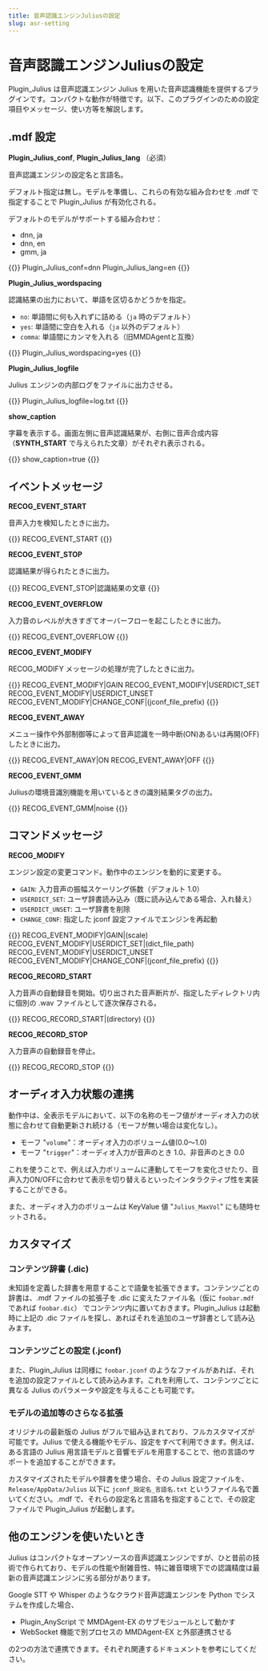 ```yaml
---
title: 音声認識エンジンJuliusの設定
slug: asr-setting
---
```

# 音声認識エンジンJuliusの設定

Plugin_Julius は音声認識エンジン Julius を用いた音声認識機能を提供するプラグインです。コンパクトな動作が特徴です。以下、このプラグインのための設定項目やメッセージ、使い方等を解説します。

## .mdf 設定

**Plugin_Julius_conf**, **Plugin_Julius_lang** （必須）

音声認識エンジンの設定名と言語名。

デフォルト指定は無し。モデルを準備し、これらの有効な組み合わせを .mdf で指定することで Plugin_Julius が有効化される。

デフォルトのモデルがサポートする組み合わせ：

- dnn, ja
- dnn, en
- gmm, ja

{{<mdf>}}
Plugin_Julius_conf=dnn
Plugin_Julius_lang=en
{{</mdf>}}

**Plugin_Julius_wordspacing**

認識結果の出力において、単語を区切るかどうかを指定。

- `no`: 単語間に何も入れずに詰める（`ja` 時のデフォルト）
- `yes`: 単語間に空白を入れる（`ja` 以外のデフォルト）
- `comma`: 単語間にカンマを入れる（旧MMDAgentと互換）

{{<mdf>}}
Plugin_Julius_wordspacing=yes
{{</mdf>}}

**Plugin_Julius_logfile**

Julius エンジンの内部ログをファイルに出力させる。

{{<mdf>}}
Plugin_Julius_logfile=log.txt
{{</mdf>}}

**show_caption**

字幕を表示する。画面左側に音声認識結果が、右側に音声合成内容（**SYNTH_START** で与えられた文章）がそれぞれ表示される。

{{<mdf>}}
show_caption=true
{{</mdf>}}

## イベントメッセージ

**RECOG_EVENT_START**

音声入力を検知したときに出力。

{{<message>}}
RECOG_EVENT_START
{{</message>}}

**RECOG_EVENT_STOP**

認識結果が得られたときに出力。

{{<message>}}
RECOG_EVENT_STOP|認識結果の文章
{{</message>}}

**RECOG_EVENT_OVERFLOW**

入力音のレベルが大きすぎてオーバーフローを起こしたときに出力。

{{<message>}}
RECOG_EVENT_OVERFLOW
{{</message>}}

**RECOG_EVENT_MODIFY**

RECOG_MODIFY メッセージの処理が完了したときに出力。

{{<message>}}
RECOG_EVENT_MODIFY|GAIN
RECOG_EVENT_MODIFY|USERDICT_SET
RECOG_EVENT_MODIFY|USERDICT_UNSET
RECOG_EVENT_MODIFY|CHANGE_CONF|(jconf_file_prefix)
{{</message>}}

**RECOG_EVENT_AWAY**

メニュー操作や外部制御等によって音声認識を一時中断(ON)あるいは再開(OFF)したときに出力。

{{<message>}}
RECOG_EVENT_AWAY|ON
RECOG_EVENT_AWAY|OFF
{{</message>}}

**RECOG_EVENT_GMM**

Juliusの環境音識別機能を用いているときの識別結果タグの出力。

{{<message>}}
RECOG_EVENT_GMM|noise
{{</message>}}

## コマンドメッセージ

**RECOG_MODIFY**

エンジン設定の変更コマンド。動作中のエンジンを動的に変更する。

- `GAIN`: 入力音声の振幅スケーリング係数（デフォルト 1.0）
- `USERDICT_SET`: ユーザ辞書読み込み（既に読み込んである場合、入れ替え）
- `USERDICT_UNSET`: ユーザ辞書を削除
- `CHANGE_CONF`: 指定した jconf 設定ファイルでエンジンを再起動

{{<message>}}
RECOG_EVENT_MODIFY|GAIN|(scale)
RECOG_EVENT_MODIFY|USERDICT_SET|(dict_file_path)
RECOG_EVENT_MODIFY|USERDICT_UNSET
RECOG_EVENT_MODIFY|CHANGE_CONF|(jconf_file_prefix)
{{</message>}}

**RECOG_RECORD_START**

入力音声の自動録音を開始。切り出された音声断片が、指定したディレクトリ内に個別の .wav ファイルとして逐次保存される。

{{<message>}}
RECOG_RECORD_START|(directory)
{{</message>}}

**RECOG_RECORD_STOP**

入力音声の自動録音を停止。

{{<message>}}
RECOG_RECORD_STOP
{{</message>}}

## オーディオ入力状態の連携

動作中は、全表示モデルにおいて、以下の名称のモーフ値がオーディオ入力の状態に合わせて自動更新され続ける（モーフが無い場合は変化なし）。

- モーフ "`volume`"：オーディオ入力のボリューム値(0.0～1.0)
- モーフ "`trigger`"：オーディオ入力が音声のとき 1.0、非音声のとき 0.0

これを使うことで、例えば入力ボリュームに連動してモーフを変化させたり、音声入力ON/OFFに合わせて表示を切り替えるといったインタラクティブ性を実装することができる。

また、オーディオ入力のボリュームは KeyValue 値 "`Julius_MaxVol`" にも随時セットされる。

## カスタマイズ

### コンテンツ辞書 (.dic)

未知語を定義した辞書を用意することで語彙を拡張できます。コンテンツごとの辞書は、.mdf ファイルの拡張子を .dic に変えたファイル名（仮に `foobar.mdf` であれば `foobar.dic`） でコンテンツ内に置いておきます。Plugin_Julius は起動時に上記の .dic ファイルを探し、あればそれを追加のユーザ辞書として読み込みます。

### コンテンツごとの設定 (.jconf)

また、Plugin_Julius は同様に `foobar.jconf` のようなファイルがあれば、それを追加の設定ファイルとして読み込みます。これを利用して、コンテンツごとに異なる Julius のパラメータや設定を与えることも可能です。

### モデルの追加等のさらなる拡張

オリジナルの最新版の Julius がフルで組み込まれており、フルカスタマイズが可能です。Julius で使える機能やモデル、設定をすべて利用できます。例えば、ある言語の Julius 用言語モデルと音響モデルを用意することで、他の言語のサポートを追加することができます。

カスタマイズされたモデルや辞書を使う場合、その Julius 設定ファイルを、 `Release/AppData/Julius` 以下に  `jconf_設定名_言語名.txt` というファイル名で置いてください。.mdf で、それらの設定名と言語名を指定することで、その設定ファイルで Plugin_Julius が起動します。

## 他のエンジンを使いたいとき

Julius はコンパクトなオープンソースの音声認識エンジンですが、ひと昔前の技術で作られており、モデルの性能や耐雑音性、特に雑音環境下での認識精度は最新の音声認識エンジンに劣る部分があります。

Google STT や Whisper のようなクラウド音声認識エンジンを Python でシステムを作成した場合、

- Plugin_AnyScript で MMDAgent-EX のサブモジュールとして動かす
- WebSocket 機能で別プロセスの MMDAgent-EX と外部連携させる

の2つの方法で連携できます。それぞれ関連するドキュメントを参考にしてください。
